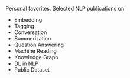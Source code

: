 Personal favorites. Selected NLP publications on
* Embedding
* Tagging
* Conversation
* Summerization
* Question Answering
* Machine Reading
* Knowledge Graph
* DL in NLP
* Public Dataset
